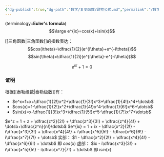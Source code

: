 ```yaml
---
{"dg-publish":true,"dg-path":"数学/复变函数/欧拉公式.md","permalink":"/数学/复变函数/欧拉公式/","dgPassFrontmatter":true,"noteIcon":"","created":"2024-05-21T15:20:28.424+08:00","updated":"2024-08-15T23:19:20.940+08:00"}
---
```


(terminology::**Euler's formula**)
$$\large e^{ix}=cos(x)+isin(x)$$


[[三角函数\|三角函数]]的指数表达：
$$cos(\theta)=\dfrac{1}{2}(e^{i\theta}+e^{-i\theta})$$
$$sin(\theta)=\dfrac{1}{2i}(e^{i\theta}-e^{-i\theta})$$

$$
e^{ i\pi }+1=0
$$
### 证明
根据[[泰勒级数\|泰勒级数]]有：
-  $e^x=1+x+\dfrac{1}{2!}x^2+\dfrac{1}{3!}x^3+\dfrac{1}{4!}x^4+\dotsb$
-  $cos(x)=1-\dfrac{1}{2!}x^2+\dfrac{1}{4!}x^4-\dfrac{1}{6!}x^6+\dotsb$
-  $sin(x)=x-\dfrac{1}{3!}x^3+\dfrac{1}{5!}x^5-\dfrac{1}{7!}x^7+\dotsb$


$e^z = 1 + z + \dfrac{z^2}{2!} + \dfrac{z^3}{3!} + \dfrac{z^4}{4!} + \dotsb+\dfrac{z^n}{n!}\dotsb$
$e^{ix} = 1 + ix - \dfrac{x^2}{2!} - i\dfrac{x^3}{3!} + \dfrac{x^4}{4!} + i\dfrac{x^5}{5!} - \dfrac{x^6}{6!} - i\dfrac{x^7}{7!} + \dotsb$
实部： $1 - \dfrac{x^2}{2!} + \dfrac{x^4}{4!} - \dfrac{x^6}{6!} + \dotsb$       即 $cos(x)$
虚部： $ix - i\dfrac{x^3}{3!} + i\dfrac{x^5}{5!} - i\dfrac{x^7}{7!} + \dotsb$  即 $isin(x)$






